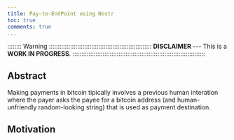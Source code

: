 ```yaml
---
title: Pay-to-EndPoint using Nostr
toc: true
comments: true
...
```


:::::::: Warning ::::::::::::::::::::::::::::::::::::::::::::::::::::::::::
__DISCLAIMER__ --- This is a **WORK IN PROGRESS**.
:::::::::::::::::::::::::::::::::::::::::::::::::::::::::::::::::::::::::::

## Abstract

Making payments in bitcoin tipically involves a previous human interation where the payer asks the payee for a bitcoin address (and human-unfriendly random-looking string) that is used
as payment destination. 

## Motivation


